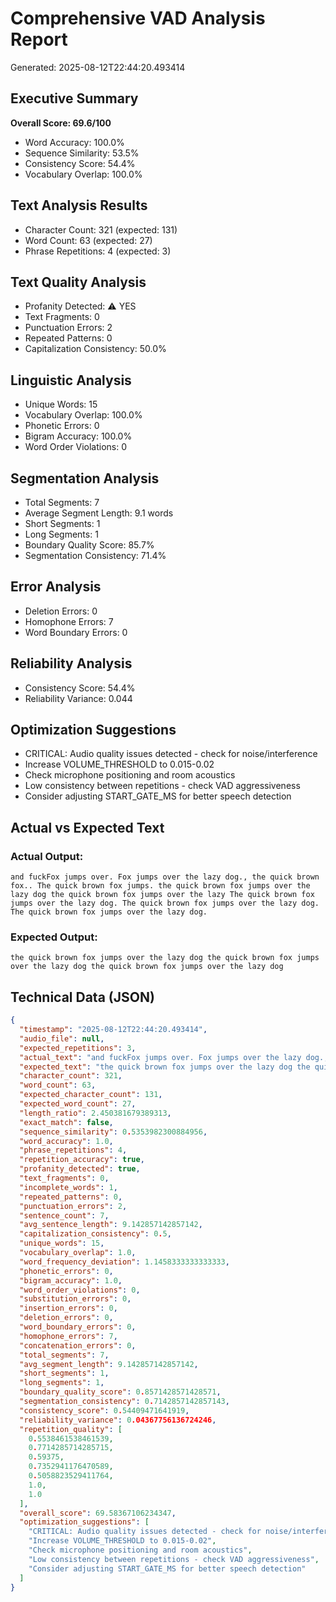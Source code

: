 # Comprehensive VAD Analysis Report
Generated: 2025-08-12T22:44:20.493414

## Executive Summary
**Overall Score: 69.6/100**

- Word Accuracy: 100.0%
- Sequence Similarity: 53.5%
- Consistency Score: 54.4%
- Vocabulary Overlap: 100.0%

## Text Analysis Results
- Character Count: 321 (expected: 131)
- Word Count: 63 (expected: 27)
- Phrase Repetitions: 4 (expected: 3)

## Text Quality Analysis
- Profanity Detected: ⚠️ YES
- Text Fragments: 0
- Punctuation Errors: 2
- Repeated Patterns: 0
- Capitalization Consistency: 50.0%

## Linguistic Analysis
- Unique Words: 15
- Vocabulary Overlap: 100.0%
- Phonetic Errors: 0
- Bigram Accuracy: 100.0%
- Word Order Violations: 0

## Segmentation Analysis
- Total Segments: 7
- Average Segment Length: 9.1 words
- Short Segments: 1
- Long Segments: 1
- Boundary Quality Score: 85.7%
- Segmentation Consistency: 71.4%

## Error Analysis
- Deletion Errors: 0
- Homophone Errors: 7
- Word Boundary Errors: 0

## Reliability Analysis
- Consistency Score: 54.4%
- Reliability Variance: 0.044

## Optimization Suggestions
- CRITICAL: Audio quality issues detected - check for noise/interference
- Increase VOLUME_THRESHOLD to 0.015-0.02
- Check microphone positioning and room acoustics
- Low consistency between repetitions - check VAD aggressiveness
- Consider adjusting START_GATE_MS for better speech detection

## Actual vs Expected Text

### Actual Output:
```
and fuckFox jumps over. Fox jumps over the lazy dog., the quick brown fox.. The quick brown fox jumps. the quick brown fox jumps over the lazy dog the quick brown fox jumps over the lazy The quick brown fox jumps over the lazy dog. The quick brown fox jumps over the lazy dog. The quick brown fox jumps over the lazy dog.
```

### Expected Output:
```
the quick brown fox jumps over the lazy dog the quick brown fox jumps over the lazy dog the quick brown fox jumps over the lazy dog 
```

## Technical Data (JSON)
```json
{
  "timestamp": "2025-08-12T22:44:20.493414",
  "audio_file": null,
  "expected_repetitions": 3,
  "actual_text": "and fuckFox jumps over. Fox jumps over the lazy dog., the quick brown fox.. The quick brown fox jumps. the quick brown fox jumps over the lazy dog the quick brown fox jumps over the lazy The quick brown fox jumps over the lazy dog. The quick brown fox jumps over the lazy dog. The quick brown fox jumps over the lazy dog.",
  "expected_text": "the quick brown fox jumps over the lazy dog the quick brown fox jumps over the lazy dog the quick brown fox jumps over the lazy dog ",
  "character_count": 321,
  "word_count": 63,
  "expected_character_count": 131,
  "expected_word_count": 27,
  "length_ratio": 2.450381679389313,
  "exact_match": false,
  "sequence_similarity": 0.5353982300884956,
  "word_accuracy": 1.0,
  "phrase_repetitions": 4,
  "repetition_accuracy": true,
  "profanity_detected": true,
  "text_fragments": 0,
  "incomplete_words": 1,
  "repeated_patterns": 0,
  "punctuation_errors": 2,
  "sentence_count": 7,
  "avg_sentence_length": 9.142857142857142,
  "capitalization_consistency": 0.5,
  "unique_words": 15,
  "vocabulary_overlap": 1.0,
  "word_frequency_deviation": 1.1458333333333333,
  "phonetic_errors": 0,
  "bigram_accuracy": 1.0,
  "word_order_violations": 0,
  "substitution_errors": 0,
  "insertion_errors": 0,
  "deletion_errors": 0,
  "word_boundary_errors": 0,
  "homophone_errors": 7,
  "concatenation_errors": 0,
  "total_segments": 7,
  "avg_segment_length": 9.142857142857142,
  "short_segments": 1,
  "long_segments": 1,
  "boundary_quality_score": 0.8571428571428571,
  "segmentation_consistency": 0.7142857142857143,
  "consistency_score": 0.54409471641919,
  "reliability_variance": 0.04367756136724246,
  "repetition_quality": [
    0.5538461538461539,
    0.7714285714285715,
    0.59375,
    0.7352941176470589,
    0.5058823529411764,
    1.0,
    1.0
  ],
  "overall_score": 69.58367106234347,
  "optimization_suggestions": [
    "CRITICAL: Audio quality issues detected - check for noise/interference",
    "Increase VOLUME_THRESHOLD to 0.015-0.02",
    "Check microphone positioning and room acoustics",
    "Low consistency between repetitions - check VAD aggressiveness",
    "Consider adjusting START_GATE_MS for better speech detection"
  ]
}
```